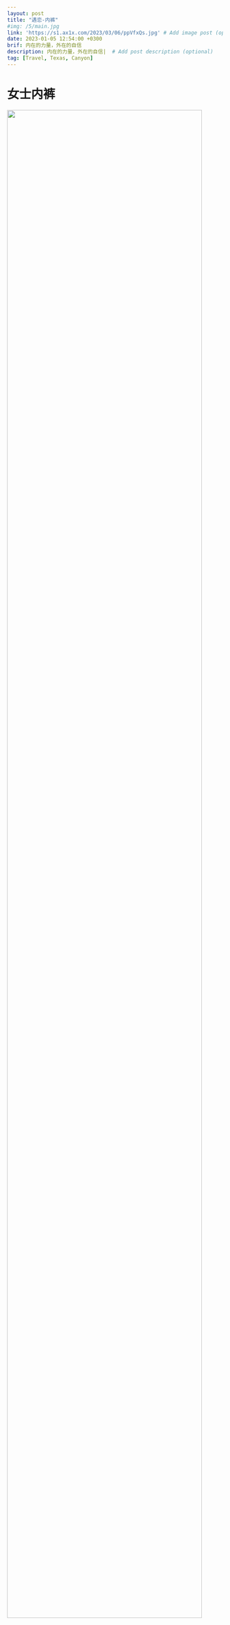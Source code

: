 ```yaml
---
layout: post
title: "遇恋-内裤"
#img: /5/main.jpg
link: 'https://s1.ax1x.com/2023/03/06/ppVfxQs.jpg' # Add image post (optional)
date: 2023-01-05 12:54:00 +0300
brif: 内在的力量，外在的自信 
description: 内在的力量，外在的自信|  # Add post description (optional)
tag: [Travel, Texas, Canyon]
---
```


# 女士内裤

<img src="https://s1.ax1x.com/2023/03/06/ppVfbo8.jpg" width="95%" height="auto">
<img src="https://s1.ax1x.com/2023/03/06/ppVfoLt.jpg" width="95%" height="auto">
<img src="https://s1.ax1x.com/2023/03/06/ppVfIsI.jpg" width="95%" height="auto">
<img src="https://s1.ax1x.com/2023/03/05/ppEvqVe.jpg" width="95%" height="auto">
<img src="https://s1.ax1x.com/2023/03/05/ppEvHbD.jpg" width="95%" height="auto">
<img src="https://s1.ax1x.com/2023/03/05/ppEv7DO.jpg" width="95%" height="auto">
<img src="https://s1.ax1x.com/2023/03/05/ppEvTKK.jpg" width="95%" height="auto">
<img src="https://s1.ax1x.com/2023/03/06/ppVfHdf.jpg" width="95%" height="auto">
<img src="https://s1.ax1x.com/2023/03/06/ppVf7eP.jpg" width="95%" height="auto">
<img src="https://s1.ax1x.com/2023/03/17/ppGU501.jpg" width="95%" height="auto">
<img src="https://s1.ax1x.com/2023/03/17/ppGKzTJ.jpg" width="95%" height="auto">
<img src="https://s1.ax1x.com/2023/03/17/ppGKxw4.jpg" width="95%" height="auto">
<img src="https://s1.ax1x.com/2023/03/17/ppGKXOU.jpg" width="95%" height="auto">
<img src="https://s1.ax1x.com/2023/03/17/ppGKqS0.jpg" width="95%" height="auto">
<img src="https://s1.ax1x.com/2023/03/17/ppGK7Yn.jpg" width="95%" height="auto">
<img src="https://s1.ax1x.com/2023/03/06/ppVh9e0.jpg" width="95%" height="auto">
<img src="https://s1.ax1x.com/2023/03/06/ppVhSLq.jpg" width="95%" height="auto">
<img src="https://s1.ax1x.com/2023/03/06/ppVfxQs.jpg" width="95%" height="auto">

# 男士内裤

<img src="https://s1.ax1x.com/2023/03/17/ppGai9S.jpg" width="95%" height="auto">
<img src="https://s1.ax1x.com/2023/03/17/ppGaCh8.jpg" width="95%" height="auto">
<img src="https://s1.ax1x.com/2023/03/17/ppGa9tf.jpg" width="95%" height="auto">
<img src="https://s1.ax1x.com/2023/03/17/ppGUz7t.jpg" width="95%" height="auto">
<img src="https://s1.ax1x.com/2023/03/17/ppGUx0I.jpg" width="95%" height="auto">
<img src="https://s1.ax1x.com/2023/03/17/ppGUO6H.jpg" width="95%" height="auto">
<img src="https://s1.ax1x.com/2023/03/17/ppGUL1e.jpg" width="95%" height="auto">


# 富贵吉祥款

<img src="https://s1.ax1x.com/2023/03/20/ppNAxHJ.jpg" width="95%" height="auto">
<img src="https://s1.ax1x.com/2023/03/21/ppNj3UU.jpg" width="95%" height="auto">
<img src="https://s1.ax1x.com/2023/03/21/ppNj1ET.jpg" width="95%" height="auto">
<img src="https://s1.ax1x.com/2023/03/21/ppNjQbV.jpg" width="95%" height="auto">
<img src="https://s1.ax1x.com/2023/03/21/ppNjKuq.jpg" width="95%" height="auto">
<img src="https://s1.ax1x.com/2023/03/20/ppNEi36.jpg" width="95%" height="auto">
<img src="https://s1.ax1x.com/2023/03/21/ppNjJC4.jpg" width="95%" height="auto">
<img src="https://s1.ax1x.com/2023/03/20/ppNEJbQ.jpg" width="95%" height="auto">
<img src="https://s1.ax1x.com/2023/03/20/ppNEGDg.jpg" width="95%" height="auto">
<img src="https://s1.ax1x.com/2023/03/20/ppNE8KS.jpg" width="95%" height="auto">
<img src="https://s1.ax1x.com/2023/03/20/ppNE1v8.jpg" width="95%" height="auto">
<img src="https://s1.ax1x.com/2023/03/20/ppNElgf.jpg" width="95%" height="auto">
<img src="https://s1.ax1x.com/2023/03/20/ppNEVDe.jpg" width="95%" height="auto">
<img src="https://s1.ax1x.com/2023/03/20/ppNEEuD.jpg" width="95%" height="auto">
<img src="https://s1.ax1x.com/2023/03/20/ppNEkjO.jpg" width="95%" height="auto">
<img src="https://s1.ax1x.com/2023/03/20/ppNEFgK.jpg" width="95%" height="auto">
<img src="https://s1.ax1x.com/2023/03/20/ppNEP9x.jpg" width="95%" height="auto">
<img src="https://s1.ax1x.com/2023/03/20/ppNE941.jpg" width="95%" height="auto">
<img src="https://s1.ax1x.com/2023/03/20/ppNESE9.jpg" width="95%" height="auto">


**更多产品请关注微信小程序：**
<div style="text-align: center;">
<img src="{{site.baseurl}}//assets/img/miniQRcode.png" >
</div>


**更多信息请关注微信公众号：**
<div style="text-align: center;">
<img src="{{site.baseurl}}//assets/img/wxQRcode.png" >
</div>


**购买商品请访问微信商城：**
<div style="text-align: center;">
<img src="{{site.baseurl}}//assets/img/shopQRcode.png" >
</div>